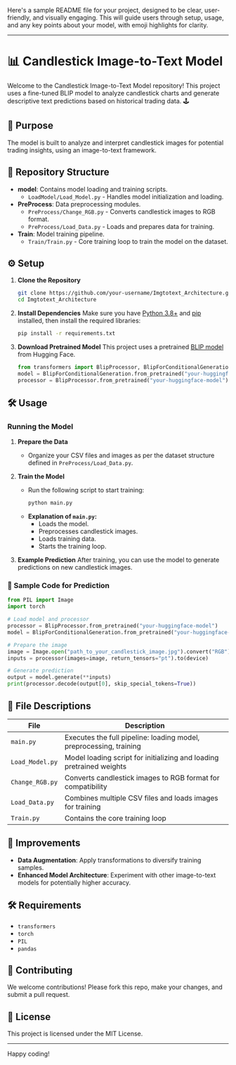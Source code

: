 Here's a sample README file for your project, designed to be clear, user-friendly, and visually engaging. This will guide users through setup, usage, and any key points about your model, with emoji highlights for clarity.

---

# 📊 Candlestick Image-to-Text Model

Welcome to the Candlestick Image-to-Text Model repository! This project uses a fine-tuned BLIP model to analyze candlestick charts and generate descriptive text predictions based on historical trading data. 🕹️

## 🎯 Purpose
The model is built to analyze and interpret candlestick images for potential trading insights, using an image-to-text framework.

## 📁 Repository Structure
- **model**: Contains model loading and training scripts.
  - `LoadModel/Load_Model.py` - Handles model initialization and loading.
- **PreProcess**: Data preprocessing modules.
  - `PreProcess/Change_RGB.py` - Converts candlestick images to RGB format.
  - `PreProcess/Load_Data.py` - Loads and prepares data for training.
- **Train**: Model training pipeline.
  - `Train/Train.py` - Core training loop to train the model on the dataset.
  
## ⚙️ Setup

1. **Clone the Repository**
   ```bash
   git clone https://github.com/your-username/Imgtotext_Architecture.git
   cd Imgtotext_Architecture
   ```

2. **Install Dependencies**
   Make sure you have [Python 3.8+](https://www.python.org/downloads/) and [pip](https://pip.pypa.io/en/stable/installation/) installed, then install the required libraries:
   ```bash
   pip install -r requirements.txt
   ```

3. **Download Pretrained Model**
   This project uses a pretrained [BLIP model](https://huggingface.co/) from Hugging Face.
   ```python
   from transformers import BlipProcessor, BlipForConditionalGeneration
   model = BlipForConditionalGeneration.from_pretrained("your-huggingface-model")
   processor = BlipProcessor.from_pretrained("your-huggingface-model")
   ```

## 🛠️ Usage

### Running the Model
1. **Prepare the Data**
   - Organize your CSV files and images as per the dataset structure defined in `PreProcess/Load_Data.py`.
   
2. **Train the Model**
   - Run the following script to start training:
     ```bash
     python main.py
     ```
   - **Explanation of `main.py`:**
      - Loads the model.
      - Preprocesses candlestick images.
      - Loads training data.
      - Starts the training loop.

3. **Example Prediction**
   After training, you can use the model to generate predictions on new candlestick images.

### 📑 Sample Code for Prediction
```python
from PIL import Image
import torch

# Load model and processor
processor = BlipProcessor.from_pretrained("your-huggingface-model")
model = BlipForConditionalGeneration.from_pretrained("your-huggingface-model").to("cuda" if torch.cuda.is_available() else "cpu")

# Prepare the image
image = Image.open("path_to_your_candlestick_image.jpg").convert("RGB")
inputs = processor(images=image, return_tensors="pt").to(device)

# Generate prediction
output = model.generate(**inputs)
print(processor.decode(output[0], skip_special_tokens=True))
```

## 🧩 File Descriptions

| File | Description |
|------|-------------|
| `main.py` | Executes the full pipeline: loading model, preprocessing, training |
| `Load_Model.py` | Model loading script for initializing and loading pretrained weights |
| `Change_RGB.py` | Converts candlestick images to RGB format for compatibility |
| `Load_Data.py` | Combines multiple CSV files and loads images for training |
| `Train.py` | Contains the core training loop |

## 🚀 Improvements
- **Data Augmentation**: Apply transformations to diversify training samples.
- **Enhanced Model Architecture**: Experiment with other image-to-text models for potentially higher accuracy.

## 🛠️ Requirements
- `transformers`
- `torch`
- `PIL`
- `pandas`

## 🙌 Contributing
We welcome contributions! Please fork this repo, make your changes, and submit a pull request.

## 📜 License
This project is licensed under the MIT License.

---

Happy coding!
